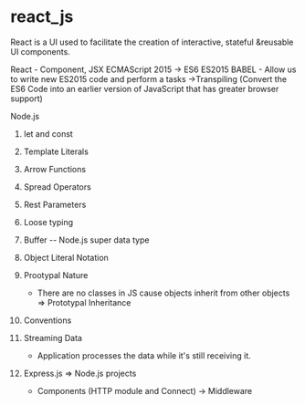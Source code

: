 # react_js
React is a UI used to facilitate the creation of interactive, stateful &reusable UI components.

React - Component, JSX
ECMAScript 2015 -> ES6 ES2015
BABEL - Allow us to write new ES2015 code and perform a tasks ->Transpiling (Convert the ES6 Code into an earlier version of JavaScript that has greater browser support)

Node.js

1. let and const
2. Template Literals
3. Arrow Functions
4. Spread Operators
5. Rest Parameters
6. Loose typing
7. Buffer -- Node.js super data type
8. Object Literal Notation
9. Prootypal Nature
    - There are no classes in JS cause objects inherit from other objects => Prototypal Inheritance

10. Conventions
11. Streaming Data

    - Application processes the data while it's still receiving it.

12. Express.js => Node.js projects
    
    - Components (HTTP module and Connect) -> Middleware